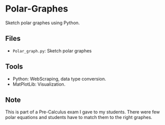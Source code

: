 # Polar-Graphes

Sketch polar graphes using Python.

## Files
- `Polar_graph.py`: Sketch polar graphes

## Tools
* Python: WebScraping, data type conversion.
* MatPlotLib: Visualization.

## Note
This is part of a Pre-Calculus exam I gave to my students. There were few polar equations and students have to match them to the right graphes.

